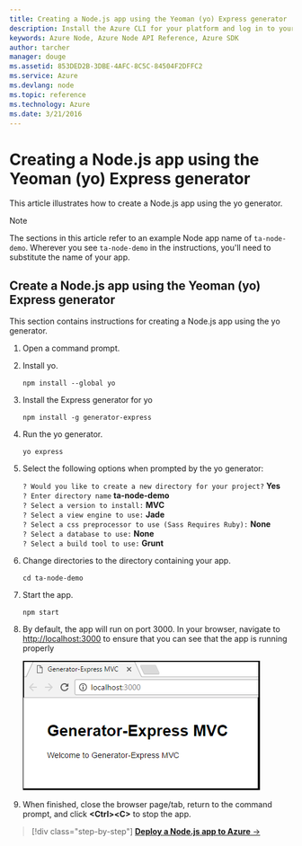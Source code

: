 ```yaml
---
title: Creating a Node.js app using the Yeoman (yo) Express generator | Microsoft Docs
description: Install the Azure CLI for your platform and log in to your Azure account
keywords: Azure Node, Azure Node API Reference, Azure SDK
author: tarcher
manager: douge
ms.assetid: 853DED2B-3DBE-4AFC-8C5C-84504F2DFFC2
ms.service: Azure
ms.devlang: node
ms.topic: reference
ms.technology: Azure
ms.date: 3/21/2016
---
```


# Creating a Node.js app using the Yeoman (yo) Express generator
This article illustrates how to create a Node.js app using the yo generator. 

> [!NOTE]
> The sections in this article refer to an example Node app name of ``ta-node-demo``. Wherever you see ``ta-node-demo`` in the instructions, you'll need to substitute the name of your app.   
> 
> 

## Create a Node.js app using the Yeoman (yo) Express generator
This section contains instructions for creating a Node.js app using the yo generator.

1. Open a command prompt.

1. Install yo.

	```
	npm install --global yo
	```

1. Install the Express generator for yo 
	
	```
	npm install -g generator-express
	```

1. Run the yo generator.

	```
	yo express
	```

1. Select the following options when prompted by the yo generator:

    `? Would you like to create a new directory for your project?` **Yes**  
    `? Enter directory name` **ta-node-demo**  
    `? Select a version to install:` **MVC**  
    `? Select a view engine to use:` **Jade**  
    `? Select a css preprocessor to use (Sass Requires Ruby):` **None**  
    `? Select a database to use:` **None**  
    `? Select a build tool to use:` **Grunt**

1. Change directories to the directory containing your app.

	```
	cd ta-node-demo
	```

1. Start the app. 

	```
	npm start
	``` 

1. By default, the app will run on port 3000. In your browser, navigate to [http://localhost:3000](http://localhost:3000) to ensure that you can see that the app is running properly

	![Running the app locally](media/create-node-app/run-app.png)

1. When finished, close the browser page/tab, return to the command prompt, and click **&lt;Ctrl>&lt;C>** to stop the app.

>[!div class="step-by-step"]
[**Deploy a Node.js app to Azure** &rarr;](get-started-deploy-to-azure.md)
